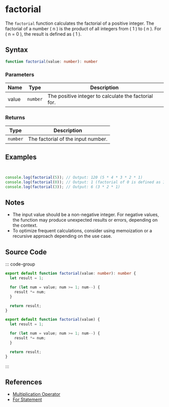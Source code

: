 # factorial

The `factorial` function calculates the factorial of a positive integer. The factorial of a number \( n \) is the product of all integers from \( 1 \) to \( n \). For \( n = 0 \), the result is defined as \( 1 \).

## Syntax

```typescript
function factorial(value: number): number
```

### Parameters

| Name  | Type     | Description                          |
|-------|----------|--------------------------------------|
| value | `number` | The positive integer to calculate the factorial for. |

### Returns

| Type    | Description                        |
|---------|------------------------------------|
| `number`| The factorial of the input number. |

## Examples

```typescript


console.log(factorial(5)); // Output: 120 (5 * 4 * 3 * 2 * 1)
console.log(factorial(0)); // Output: 1 (factorial of 0 is defined as 1)
console.log(factorial(3)); // Output: 6 (3 * 2 * 1)
```

## Notes

- The input value should be a non-negative integer. For negative values, the function may produce unexpected results or errors, depending on the context.
- To optimize frequent calculations, consider using memoization or a recursive approach depending on the use case.

## Source Code

::: code-group
```typescript
export default function factorial(value: number): number {
  let result = 1;

  for (let num = value; num >= 1; num--) {
    result *= num;
  }

  return result;
}
```

```javascript
export default function factorial(value) {
  let result = 1;

  for (let num = value; num >= 1; num--) {
    result *= num;
  }

  return result;
}
```
::: 

## References

- [Multiplication Operator](https://developer.mozilla.org/en-US/docs/Web/JavaScript/Reference/Operators/Multiplication)  
- [For Statement](https://developer.mozilla.org/en-US/docs/Web/JavaScript/Reference/Statements/for)  